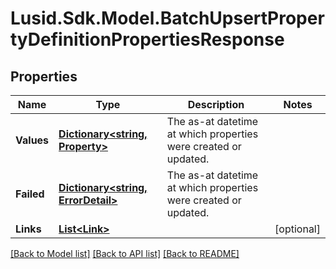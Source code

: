 # Lusid.Sdk.Model.BatchUpsertPropertyDefinitionPropertiesResponse

## Properties

Name | Type | Description | Notes
------------ | ------------- | ------------- | -------------
**Values** | [**Dictionary&lt;string, Property&gt;**](Property.md) | The as-at datetime at which properties were created or updated. | 
**Failed** | [**Dictionary&lt;string, ErrorDetail&gt;**](ErrorDetail.md) | The as-at datetime at which properties were created or updated. | 
**Links** | [**List&lt;Link&gt;**](Link.md) |  | [optional] 

[[Back to Model list]](../README.md#documentation-for-models) [[Back to API list]](../README.md#documentation-for-api-endpoints) [[Back to README]](../README.md)

